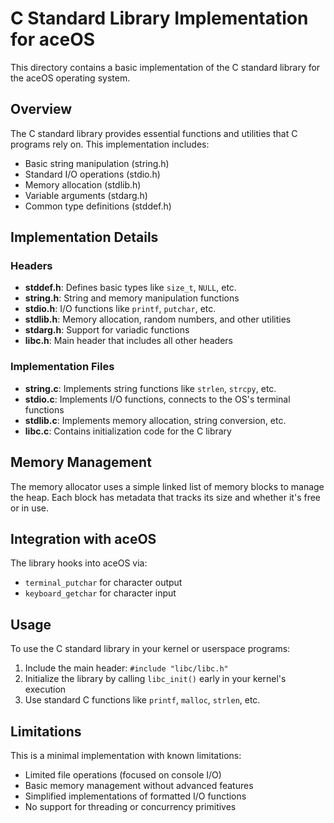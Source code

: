 # C Standard Library Implementation for aceOS

This directory contains a basic implementation of the C standard library for the aceOS operating system.

## Overview

The C standard library provides essential functions and utilities that C programs rely on. This implementation includes:

- Basic string manipulation (string.h)
- Standard I/O operations (stdio.h)
- Memory allocation (stdlib.h)
- Variable arguments (stdarg.h)
- Common type definitions (stddef.h)

## Implementation Details

### Headers

- **stddef.h**: Defines basic types like `size_t`, `NULL`, etc.
- **string.h**: String and memory manipulation functions
- **stdio.h**: I/O functions like `printf`, `putchar`, etc.
- **stdlib.h**: Memory allocation, random numbers, and other utilities
- **stdarg.h**: Support for variadic functions
- **libc.h**: Main header that includes all other headers

### Implementation Files

- **string.c**: Implements string functions like `strlen`, `strcpy`, etc.
- **stdio.c**: Implements I/O functions, connects to the OS's terminal functions
- **stdlib.c**: Implements memory allocation, string conversion, etc.
- **libc.c**: Contains initialization code for the C library

## Memory Management

The memory allocator uses a simple linked list of memory blocks to manage the heap. Each block has metadata that tracks its size and whether it's free or in use.

## Integration with aceOS

The library hooks into aceOS via:

- `terminal_putchar` for character output
- `keyboard_getchar` for character input

## Usage

To use the C standard library in your kernel or userspace programs:

1. Include the main header: `#include "libc/libc.h"`
2. Initialize the library by calling `libc_init()` early in your kernel's execution
3. Use standard C functions like `printf`, `malloc`, `strlen`, etc.

## Limitations

This is a minimal implementation with known limitations:

- Limited file operations (focused on console I/O)
- Basic memory management without advanced features
- Simplified implementations of formatted I/O functions
- No support for threading or concurrency primitives 